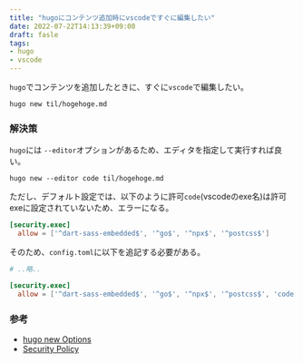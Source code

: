 ```yaml
---
title: "hugoにコンテンツ追加時にvscodeですぐに編集したい"
date: 2022-07-22T14:13:39+09:00
draft: fasle
tags:
- hugo
- vscode
---
```


`hugo`でコンテンツを追加したときに、すぐに`vscode`で編集したい。

<!--more-->

~~~shell
hugo new til/hogehoge.md
~~~

### 解決策

`hugo`には `--editor`オプションがあるため、エディタを指定して実行すれば良い。

~~~shell
hugo new --editor code til/hogehoge.md
~~~

ただし、デフォルト設定では、以下のように許可`code`(vscodeのexe名)は許可exeに設定されていないため、エラーになる。

~~~toml
[security.exec]
  allow = ['^dart-sass-embedded$', '^go$', '^npx$', '^postcss$']
~~~

そのため、`config.toml`に以下を追記する必要がある。

~~~toml
# ..略..

[security.exec]
  allow = ['^dart-sass-embedded$', '^go$', '^npx$', '^postcss$', 'code']
~~~

### 参考

- [hugo new Options](https://gohugo.io/commands/hugo_new/#options)
- [Security Policy](https://gohugo.io/about/security-model/#security-policy)